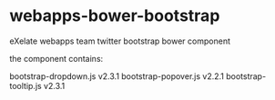 webapps-bower-bootstrap
=======================

eXelate webapps team twitter bootstrap bower component

the component contains:

bootstrap-dropdown.js v2.3.1
bootstrap-popover.js v2.2.1
bootstrap-tooltip.js v2.3.1
